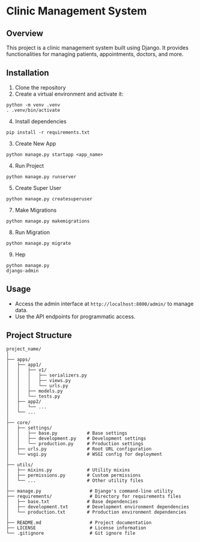 # Clinic Management System

## Overview
This project is a clinic management system built using Django. It provides functionalities for managing patients, appointments, doctors, and more.

## Installation
1. Clone the repository
2. Create a virtual environment and activate it:
```
python -m venv .venv
. .venv/bin/activate
```
4. Install dependencies
```
pip install -r requirements.txt
```
3. Create New App
```
python manage.py startapp <app_name>
```
4. Run Project
```
python manage.py runserver     
```
5. Create Super User
```
python manage.py createsuperuser
```
7. Make Migrations
```
python manage.py makemigrations
```
8. Run Migration
```
python manage.py migrate
```
9. Hep
```
python manage.py
django-admin
```

## Usage
- Access the admin interface at `http://localhost:8000/admin/` to manage data.
- Use the API endpoints for programmatic access.


## Project Structure
```
project_name/
│
├── apps/
│   ├── app1/
│   │   ├── v1/
│   │   │   ├── serializers.py
│   │   │   ├── views.py
│   │   │   └── urls.py
│   │   ├── models.py
│   │   └── tests.py
│   ├── app2/
│   │   └── ...
│   └── ...
│
├── core/
│   ├── settings/
│   │   ├── base.py           # Base settings
│   │   ├── development.py    # Development settings
│   │   └── production.py     # Production settings
│   ├── urls.py               # Root URL configuration
│   └── wsgi.py               # WSGI config for deployment
│
├── utils/
│   ├── mixins.py             # Utility mixins
│   ├── permissions.py        # Custom permissions
│   └── ...                   # Other utility files
│
├── manage.py                  # Django's command-line utility
├── requirements/              # Directory for requirements files
│   ├── base.txt              # Base dependencies
│   ├── development.txt       # Development environment dependencies
│   └── production.txt        # Production environment dependencies
│
├── README.md                  # Project documentation
├── LICENSE                    # License information
└── .gitignore                 # Git ignore file


```

